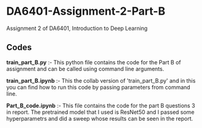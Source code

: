 # DA6401-Assignment-2-Part-B
Assignment 2 of DA6401, Introduction to Deep Learning 

Codes
-------

**train_part_B.py** :- This python file contains the code for the Part B of assignment and can be called using command line arguments.
 
**train_part_B.ipynb** :- This the collab version of 'train_part_B.py' and in this you can find how to run this code by passing parameters from command line. 


**Part_B_code.ipynb** :- This file contains the code for the part B questions 3 in report. The pretrained model that I used is ResNet50 and I passed some hyperparametrs and did a sweep whose results can be seen in the report.

